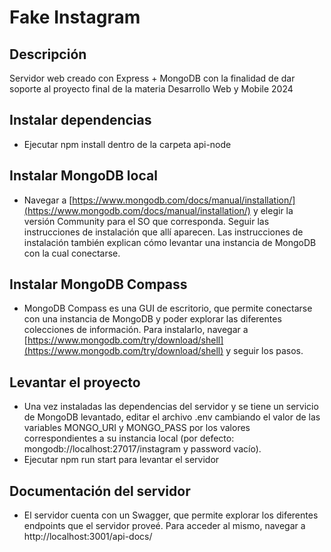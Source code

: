 # Fake Instagram

## Descripción

Servidor web creado con Express + MongoDB con la finalidad de dar soporte al proyecto final de la materia Desarrollo Web y Mobile 2024

## Instalar dependencias

- Ejecutar npm install dentro de la carpeta api-node

## Instalar MongoDB local

- Navegar a [https://www.mongodb.com/docs/manual/installation/](https://www.mongodb.com/docs/manual/installation/) y elegir la versión Community para el SO que corresponda. Seguir las instrucciones de instalación que allí aparecen. Las instrucciones de instalación también explican cómo levantar una instancia de MongoDB con la cual conectarse.

## Instalar MongoDB Compass

- MongoDB Compass es una GUI de escritorio, que permite conectarse con una instancia de MongoDB y poder explorar las diferentes colecciones de información. Para instalarlo, navegar a [https://www.mongodb.com/try/download/shell](https://www.mongodb.com/try/download/shell) y seguir los pasos.

## Levantar el proyecto

- Una vez instaladas las dependencias del servidor y se tiene un servicio de MongoDB levantado, editar el archivo .env cambiando el valor de las variables MONGO_URI y MONGO_PASS por los valores correspondientes a su instancia local (por defecto: mongodb://localhost:27017/instagram y password vacío).
- Ejecutar npm run start para levantar el servidor

## Documentación del servidor

- El servidor cuenta con un Swagger, que permite explorar los diferentes endpoints que el servidor proveé. Para acceder al mismo, navegar a http://localhost:3001/api-docs/

